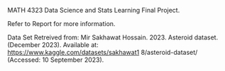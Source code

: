 MATH 4323 Data Science and Stats Learning Final Project.

Refer to Report for more information.

Data Set Retreived from:
Mir Sakhawat Hossain. 2023. Asteroid
dataset. (December 2023). Available at:
https://www.kaggle.com/datasets/sakhawat1
8/asteroid-dataset/ (Accessed: 10 September
2023).
